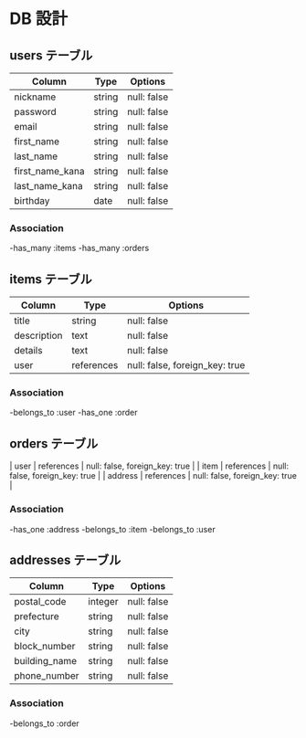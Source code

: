 # DB 設計

## users テーブル

| Column          | Type   | Options     |
| --------------- | ------ | ----------- |
| nickname        | string | null: false |
| password        | string | null: false |
| email           | string | null: false |
| first_name      | string | null: false |
| last_name       | string | null: false |
| first_name_kana | string | null: false |
| last_name_kana  | string | null: false |
| birthday        | date   | null: false |

### Association

-has_many :items
-has_many :orders

## items テーブル

| Column      | Type       | Options                        |
| ----------- | ---------- | ------------------------------ |
| title       | string     | null: false                    |
| description | text       | null: false                    |
| details     | text       | null: false                    |
| user        | references | null: false, foreign_key: true |

### Association

-belongs_to :user
-has_one    :order

## orders テーブル

| user    | references | null: false, foreign_key: true |
| item    | references | null: false, foreign_key: true |
| address | references | null: false, foreign_key: true |

### Association

-has_one    :address
-belongs_to :item
-belongs_to :user

## addresses テーブル

| Column        | Type    | Options     |
| ------------- | ------- | ----------- |
| postal_code   | integer | null: false |
| prefecture    | string  | null: false |
| city          | string  | null: false |
| block_number  | string  | null: false |
| building_name | string  | null: false |
| phone_number  | string  | null: false |

### Association

-belongs_to :order